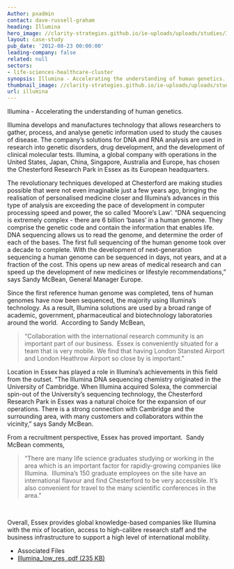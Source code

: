 ```yaml
---
Author: pxadmin
contact: dave-russell-graham
heading: Illumina
hero_image: //clarity-strategies.github.io/ie-uploads/uploads/studies/Illumina_banner.jpg
layout: case-study
pub_date: '2012-08-23 00:00:00'
leading-company: false
related: null
sectors:
- life-sciences-healthcare-cluster
synopsis: Illumina - Accelerating the understanding of human genetics.
thumbnail_image: //clarity-strategies.github.io/ie-uploads/uploads/studies/Illumina_Tile.jpg
url: illumina
---
```


<p>Illumina - Accelerating the understanding of human genetics.</p><p>Illumina develops and manufactures technology that allows researchers to gather, process, and analyse genetic information used to study the causes of disease. The company’s solutions for DNA and RNA analysis are used in research into genetic disorders, drug development, and the development of clinical molecular tests. Illumina, a global company with operations in the United States, Japan, China, Singapore, Australia and Europe, has chosen the Chesterford Research Park in Essex as its European headquarters.</p><p>The revolutionary techniques developed at Chesterford are making studies possible that were not even imaginable just a few years ago, bringing the realisation of personalised medicine closer and Illumina’s advances in this type of analysis are exceeding the pace of development in computer processing speed and power, the so called ’Moore’s Law’. “DNA sequencing is extremely complex - there are 6 billion ‘bases’ in a human genome. They comprise the genetic code and contain the information that enables life. DNA sequencing allows us to read the genome, and determine the order of each of the bases. The first full sequencing of the human genome took over a decade to complete. With the development of next-generation sequencing a human genome can be sequenced in days, not years, and at a fraction of the cost. This opens up new areas of medical research and can speed up the development of new medicines or lifestyle recommendations,” says Sandy McBean, General Manager Europe.</p><p>Since the first reference human genome was completed, tens of human genomes have now been sequenced, the majority using Illumina’s technology. As a result, Illumina solutions are used by a broad range of academic, government, pharmaceutical and biotechnology laboratories around the world.  According to Sandy McBean,</p><blockquote><p>“Collaboration with the international research community is an important part of our business.  Essex is conveniently situated for a team that is very mobile. We find that having London Stansted Airport and London Heathrow Airport so close by is important.”</p></blockquote><p>Location in Essex has played a role in Illumina’s achievements in this field from the outset. “The Illumina DNA sequencing chemistry originated in the University of Cambridge. When Illumina acquired Solexa, the commercial spin-out of the University’s sequencing technology, the Chesterford Research Park in Essex was a natural choice for the expansion of our operations. There is a strong connection with Cambridge and the surrounding area, with many customers and collaborators within the vicinity,” says Sandy McBean.</p><p>From a recruitment perspective, Essex has proved important.  Sandy McBean comments,</p><blockquote><p>“There are many life science graduates studying or working in the area which is an important factor for rapidly-growing companies like Illumina.  Illumina’s 150 graduate employees on the site have an international flavour and find Chesterford to be very accessible. It’s also convenient for travel to the many scientific conferences in the area.”</p></blockquote><p> </p><p>Overall, Essex provides global knowledge-based companies like Illumina with the mix of location, access to high-calibre research staff and the business infrastructure to support a high level of international mobility.</p> <ul class='downloadable-files'><li class='header'>Associated Files</li><li><a alt='' class='btn' href='//clarity-strategies.github.io/ie-uploads/uploads/studies/Illumina_low_res.pdf' target='_blank'>Illumina_low_res .pdf <span>(235 KB)</span></a></li></ul>